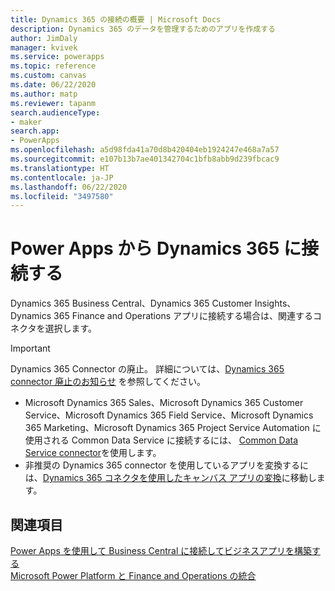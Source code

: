 ```yaml
---
title: Dynamics 365 の接続の概要 | Microsoft Docs
description: Dynamics 365 のデータを管理するためのアプリを作成する
author: JimDaly
manager: kvivek
ms.service: powerapps
ms.topic: reference
ms.custom: canvas
ms.date: 06/22/2020
ms.author: matp
ms.reviewer: tapanm
search.audienceType:
- maker
search.app:
- PowerApps
ms.openlocfilehash: a5d98fda41a70d8b420404eb1924247e468a7a57
ms.sourcegitcommit: e107b13b7ae401342704c1bfb8abb9d239fbcac9
ms.translationtype: HT
ms.contentlocale: ja-JP
ms.lasthandoff: 06/22/2020
ms.locfileid: "3497580"
---
```

# <a name="connect-to-dynamics-365-from-power-apps"></a>Power Apps から Dynamics 365 に接続する

Dynamics 365 Business Central、Dynamics 365 Customer Insights、Dynamics 365 Finance and Operations アプリに接続する場合は、関連するコネクタを選択します。  

> [!IMPORTANT]
> Dynamics 365 Connector の廃止。 詳細については、[Dynamics 365 connector 廃止のお知らせ](/power-platform/important-changes-coming#dynamics-365-connector-is-deprecated) を参照してください。
>
> - Microsoft Dynamics 365 Sales、Microsoft Dynamics 365 Customer Service、Microsoft Dynamics 365 Field Service、Microsoft Dynamics 365 Marketing、Microsoft Dynamics 365 Project Service Automation に使用される Common Data Service に接続するには、 [Common Data Service connector](connection-common-data-service.md)を使用します。 
> - 非推奨の Dynamics 365 connector を使用しているアプリを変換するには、[Dynamics 365 コネクタを使用したキャンバス アプリの変換](../use-native-cds-connector.md#converting-canvas-apps-with-the-dynamics-365-connector)に移動します。

## <a name="see-also"></a>関連項目

[Power Apps を使用して Business Central に接続してビジネスアプリを構築する](/dynamics365/business-central/across-how-use-financials-data-source-powerapps)  
[Microsoft Power Platform と Finance and Operations の統合](/dynamics365/fin-ops-core/dev-itpro/power-platform/overview)  
